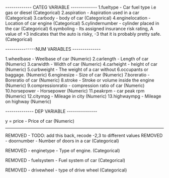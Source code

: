 ------------- CATEG VARIABLE -------------
1.fueltype - Car fuel type i.e gas or diesel (Categorical)
2.aspiration - Aspiration used in a car (Categorical)
3.carbody - body of car (Categorical)
4.enginelocation - Location of car engine (Categorical)
5.cylindernumber - cylinder placed in the car (Categorical)
6.symboling - Its assigned insurance risk rating, A value of +3 indicates that the auto is risky, -3 that it is probably pretty safe.(Categorical)

---------------NUM VARIABLES --------------

1.wheelbase - Weelbase of car (Numeric)
2.carlength - Length of car (Numeric)
3.carwidth - Width of car (Numeric)
4.carheight - height of car (Numeric)
5.curbweight - The weight of a car without 6.occupants or baggage. (Numeric)
6.enginesize - Size of car (Numeric)
7.boreratio - Boreratio of car (Numeric)
8.stroke - Stroke or volume inside the engine (Numeric)
9.compressionratio - compression ratio of car (Numeric)
10.horsepower - Horsepower (Numeric)
11.peakrpm - car peak rpm (Numeric)
12.citympg - Mileage in city (Numeric)
13.highwaympg - Mileage on highway (Numeric)

-------------- DEP VARIABLE ---------------

y = price - Price of car (Numeric)

---

REMOVED -
TODO: add this back, recode -2,3 to different values
REMOVED - doornumber - Number of doors in a car (Categorical)

REMOVED - enginetype - Type of engine. (Categorical)

REMOVED - fuelsystem - Fuel system of car (Categorical)

REMOVED - drivewheel - type of drive wheel (Categorical)
